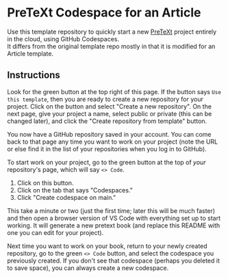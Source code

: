 # PreTeXt Codespace for an Article

Use this template repository to quickly start a new [PreTeXt](https://pretextbook.org) project entirely in the cloud, using GitHub Codespaces.  
It differs from the original template repo mostly in that it is modified for an Article template.

## Instructions

Look for the green button at the top right of this page.  If the button says `Use this template`, then you are ready to create a new repository for your project.  Click on the button and select "Create a new repository".  On the next page, give your project a name, select public or private (this can be changed later), and click the "Create repository from template" button.

You now have a GitHub repository saved in your account.  You can come back to that page any time you want to work on your project (note the URL or else find it in the list of your repositories when you log in to GitHub).

To start work on your project, go to the green button at the top of *your* repository's page, which will say `<> Code`.  

1. Click on this button.
2. Click on the tab that says "Codespaces."
3. Click "Create codespace on main."

This take a minute or two (just the first time; later this will be much faster) and then open a browser version of VS Code with everything set up to start working.  It will generate a new pretext book (and replace this README with one you can edit for your project). 

Next time you want to work on your book, return to your newly created repository, go to the green `<> Code` button, and select the codespace you previously created.  If you don't see that codespace (perhaps you deleted it to save space), you can always create a new codespace.
